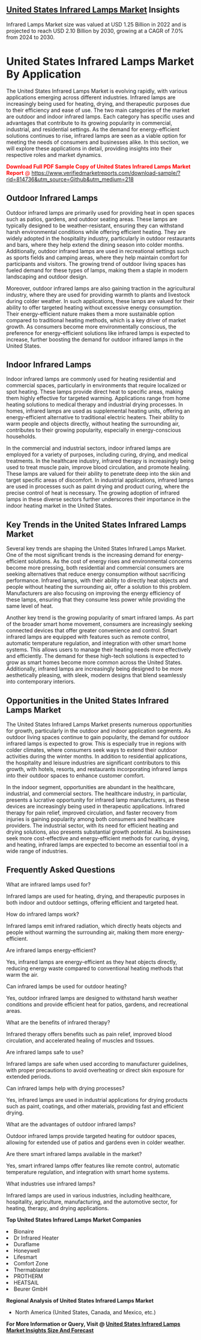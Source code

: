 <h2><a href="https://www.verifiedmarketreports.com/download-sample/?rid=814736&amp;utm_source=Github&amp;utm_medium=218" target="_blank">United States Infrared Lamps Market</a> Insights</h2><p>Infrared Lamps Market size was valued at USD 1.25 Billion in 2022 and is projected to reach USD 2.10 Billion by 2030, growing at a CAGR of 7.0% from 2024 to 2030.</p><p><h1>United States Infrared Lamps Market By Application</h1> <p>The United States Infrared Lamps Market is evolving rapidly, with various applications emerging across different industries. Infrared lamps are increasingly being used for heating, drying, and therapeutic purposes due to their efficiency and ease of use. The two main categories of the market are outdoor and indoor infrared lamps. Each category has specific uses and advantages that contribute to its growing popularity in commercial, industrial, and residential settings. As the demand for energy-efficient solutions continues to rise, infrared lamps are seen as a viable option for meeting the needs of consumers and businesses alike. In this section, we will explore these applications in detail, providing insights into their respective roles and market dynamics. <p><span class=""><span style="color: #ff0000;"><strong>Download Full PDF Sample Copy of United States Infrared Lamps Market Report</strong> @ </span><a href="https://www.verifiedmarketreports.com/download-sample/?rid=814736&amp;utm_source=Github&amp;utm_medium=218" target="_blank">https://www.verifiedmarketreports.com/download-sample/?rid=814736&amp;utm_source=Github&amp;utm_medium=218</a></span></p> <h2>Outdoor Infrared Lamps</h2> <p>Outdoor infrared lamps are primarily used for providing heat in open spaces such as patios, gardens, and outdoor seating areas. These lamps are typically designed to be weather-resistant, ensuring they can withstand harsh environmental conditions while offering efficient heating. They are widely adopted in the hospitality industry, particularly in outdoor restaurants and bars, where they help extend the dining season into colder months. Additionally, outdoor infrared lamps are used in recreational settings such as sports fields and camping areas, where they help maintain comfort for participants and visitors. The growing trend of outdoor living spaces has fueled demand for these types of lamps, making them a staple in modern landscaping and outdoor design.</p> <p>Moreover, outdoor infrared lamps are also gaining traction in the agricultural industry, where they are used for providing warmth to plants and livestock during colder weather. In such applications, these lamps are valued for their ability to offer targeted heating without excessive energy consumption. Their energy-efficient nature makes them a more sustainable option compared to traditional heating methods, which is a key driver of market growth. As consumers become more environmentally conscious, the preference for energy-efficient solutions like infrared lamps is expected to increase, further boosting the demand for outdoor infrared lamps in the United States.</p> <h2>Indoor Infrared Lamps</h2> <p>Indoor infrared lamps are commonly used for heating residential and commercial spaces, particularly in environments that require localized or spot heating. These lamps provide direct heat to specific areas, making them highly effective for targeted warming. Applications range from home heating solutions to medical therapy and industrial drying processes. In homes, infrared lamps are used as supplemental heating units, offering an energy-efficient alternative to traditional electric heaters. Their ability to warm people and objects directly, without heating the surrounding air, contributes to their growing popularity, especially in energy-conscious households.</p> <p>In the commercial and industrial sectors, indoor infrared lamps are employed for a variety of purposes, including curing, drying, and medical treatments. In the healthcare industry, infrared therapy is increasingly being used to treat muscle pain, improve blood circulation, and promote healing. These lamps are valued for their ability to penetrate deep into the skin and target specific areas of discomfort. In industrial applications, infrared lamps are used in processes such as paint drying and product curing, where the precise control of heat is necessary. The growing adoption of infrared lamps in these diverse sectors further underscores their importance in the indoor heating market in the United States.</p> <h2>Key Trends in the United States Infrared Lamps Market</h2> <p>Several key trends are shaping the United States Infrared Lamps Market. One of the most significant trends is the increasing demand for energy-efficient solutions. As the cost of energy rises and environmental concerns become more pressing, both residential and commercial consumers are seeking alternatives that reduce energy consumption without sacrificing performance. Infrared lamps, with their ability to directly heat objects and people without heating the surrounding air, offer a solution to this problem. Manufacturers are also focusing on improving the energy efficiency of these lamps, ensuring that they consume less power while providing the same level of heat.</p> <p>Another key trend is the growing popularity of smart infrared lamps. As part of the broader smart home movement, consumers are increasingly seeking connected devices that offer greater convenience and control. Smart infrared lamps are equipped with features such as remote control, automatic temperature regulation, and integration with other smart home systems. This allows users to manage their heating needs more effectively and efficiently. The demand for these high-tech solutions is expected to grow as smart homes become more common across the United States. Additionally, infrared lamps are increasingly being designed to be more aesthetically pleasing, with sleek, modern designs that blend seamlessly into contemporary interiors.</p> <h2>Opportunities in the United States Infrared Lamps Market</h2> <p>The United States Infrared Lamps Market presents numerous opportunities for growth, particularly in the outdoor and indoor application segments. As outdoor living spaces continue to gain popularity, the demand for outdoor infrared lamps is expected to grow. This is especially true in regions with colder climates, where consumers seek ways to extend their outdoor activities during the winter months. In addition to residential applications, the hospitality and leisure industries are significant contributors to this growth, with hotels, resorts, and restaurants incorporating infrared lamps into their outdoor spaces to enhance customer comfort.</p> <p>In the indoor segment, opportunities are abundant in the healthcare, industrial, and commercial sectors. The healthcare industry, in particular, presents a lucrative opportunity for infrared lamp manufacturers, as these devices are increasingly being used in therapeutic applications. Infrared therapy for pain relief, improved circulation, and faster recovery from injuries is gaining popularity among both consumers and healthcare providers. The industrial sector, with its need for efficient heating and drying solutions, also presents substantial growth potential. As businesses seek more cost-effective and energy-efficient methods for curing, drying, and heating, infrared lamps are expected to become an essential tool in a wide range of industries.</p> <h2>Frequently Asked Questions</h2> <p>What are infrared lamps used for?</p> <p>Infrared lamps are used for heating, drying, and therapeutic purposes in both indoor and outdoor settings, offering efficient and targeted heat.</p> <p>How do infrared lamps work?</p> <p>Infrared lamps emit infrared radiation, which directly heats objects and people without warming the surrounding air, making them more energy-efficient.</p> <p>Are infrared lamps energy-efficient?</p> <p>Yes, infrared lamps are energy-efficient as they heat objects directly, reducing energy waste compared to conventional heating methods that warm the air.</p> <p>Can infrared lamps be used for outdoor heating?</p> <p>Yes, outdoor infrared lamps are designed to withstand harsh weather conditions and provide efficient heat for patios, gardens, and recreational areas.</p> <p>What are the benefits of infrared therapy?</p> <p>Infrared therapy offers benefits such as pain relief, improved blood circulation, and accelerated healing of muscles and tissues.</p> <p>Are infrared lamps safe to use?</p> <p>Infrared lamps are safe when used according to manufacturer guidelines, with proper precautions to avoid overheating or direct skin exposure for extended periods.</p> <p>Can infrared lamps help with drying processes?</p> <p>Yes, infrared lamps are used in industrial applications for drying products such as paint, coatings, and other materials, providing fast and efficient drying.</p> <p>What are the advantages of outdoor infrared lamps?</p> <p>Outdoor infrared lamps provide targeted heating for outdoor spaces, allowing for extended use of patios and gardens even in colder weather.</p> <p>Are there smart infrared lamps available in the market?</p> <p>Yes, smart infrared lamps offer features like remote control, automatic temperature regulation, and integration with smart home systems.</p> <p>What industries use infrared lamps?</p> <p>Infrared lamps are used in various industries, including healthcare, hospitality, agriculture, manufacturing, and the automotive sector, for heating, therapy, and drying applications.</p> </p><p><strong>Top United States Infrared Lamps Market Companies</strong></p><div data-test-id=""><p><li>Bionaire</li><li> Dr Infrared Heater</li><li> Duraflame</li><li> Honeywell</li><li> Lifesmart</li><li> Comfort Zone</li><li> Thermablaster</li><li> PROTHERM</li><li> HEATSAIL</li><li> Beurer GmbH</li></p><div><strong>Regional Analysis of&nbsp;United States Infrared Lamps Market</strong></div><ul><li dir="ltr"><p dir="ltr">North America&nbsp;(United States, Canada, and Mexico, etc.)</p></li></ul><p><strong>For More Information or Query, Visit @&nbsp;</strong><strong><a href="https://www.verifiedmarketreports.com/product/infrared-lamps-market/?utm_source=Github&amp;utm_medium=218" target="_blank">United States Infrared Lamps Market Insights Size And Forecast</a></strong></p></div>
